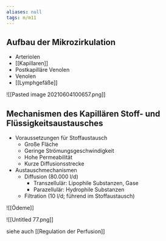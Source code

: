 ```yaml
---
aliases: null
tags: m/m11
---
```


## Aufbau der Mikrozirkulation

- Arteriolen
- [[Kapillaren]]
- Postkapilläre Venolen
- Venolen
- [[Lymphgefäße]]



![[Pasted image 20210604100657.png]]

## Mechanismen des Kapillären Stoff- und Flüssigkeitsaustausches

- Voraussetzungen für Stoffaustausch
    - Große Fläche
    - Geringe Strömungsgeschwindigkeit
    - Hohe Permeabilität
    - Kurze Diffusionsstrecke
- Austauschmechanismen
    - Diffusion (80.000 l/d)
        - Transzellulär: Lipophile Substanzen, Gase
        - Parazellulär: Hydrophile Substanzen
    - Filtration (10 l/d; führend im Stoffaustausch)

![[Ödeme]]

![[Untitled 77.png]]



siehe auch [[Regulation der Perfusion]]
